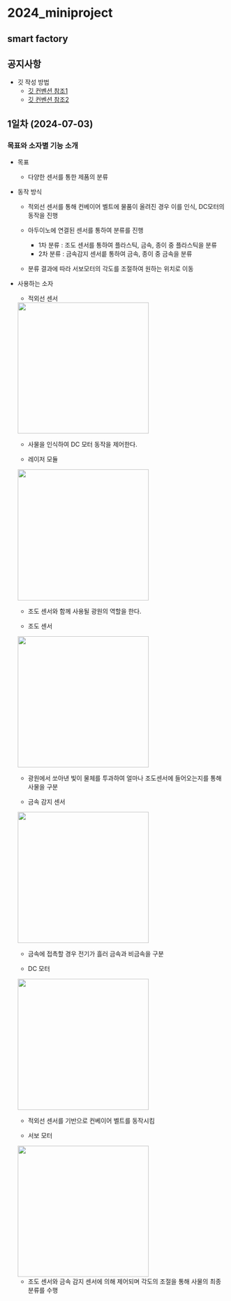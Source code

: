 # 2024_miniproject
  ## smart factory

## 공지사항
- 깃 작성 방법
  - [깃 컨벤션 참조1](https://velog.io/@shin6403/Git-git-%EC%BB%A4%EB%B0%8B-%EC%BB%A8%EB%B2%A4%EC%85%98-%EC%84%A4%EC%A0%95%ED%95%98%EA%B8%B0)
  - [깃 컨벤션 참조2](https://hyunjun.kr/21)

## 1일차 (2024-07-03)
### 목표와 소자별 기능 소개
- 목표 
  - 다양한 센서를 통한 제품의 분류

- 동작 방식
  - 적외선 센서를 통해 컨베이어 벨트에 물품이 올려진 경우 이를 인식, DC모터의 동작을 진행
  
  - 아두이노에 연결된 센서를 통하여 분류를 진행
    - 1차 분류 : 조도 센서를 통하여 플라스틱, 금속, 종이 중 플라스틱을 분류
    - 2차 분류 : 금속감지 센서릍 통하여 금속, 종이 중 금속을 분류

  - 분류 결과에 따라 서보모터의 각도를 조절하여 원하는 위치로 이동

- 사용하는 소자
  - 적외선 센서
  <img src="https://raw.githubusercontent.com/c9yu/Smart-Factory/dev/imgs/img001.jpg"  width="300" height="300"/>  

    - 사물을 인식하여 DC 모터 동작을 제어한다.


  - 레이저 모듈
  <img src="https://raw.githubusercontent.com/c9yu/Smart-Factory/dev/imgs/img003.jpg"  width="300" height="300"/>   

    - 조도 센서와 함께 사용될 광원의 역할을 한다.


  - 조도 센서
  <img src="https://raw.githubusercontent.com/c9yu/Smart-Factory/dev/imgs/img002.jpg"  width="300" height="300"/>   

    - 광원에서 쏘아낸 빛이 물체를 투과하여 얼마나 조도센서에 들어오는지를 통해 사물을 구분


  - 금속 감지 센서
  <img src="https://raw.githubusercontent.com/c9yu/Smart-Factory/dev/imgs/img004.jpg"  width="300" height="300"/>   

    - 금속에 접촉할 경우 전기가 흘러 금속과 비금속을 구분


  - DC 모터
  <img src="https://raw.githubusercontent.com/c9yu/Smart-Factory/dev/imgs/img005.jpg"  width="300" height="300"/>   

    - 적외선 센서를 기반으로 컨베이어 벨트를 동작시킴


  - 서보 모터
  <img src="https://raw.githubusercontent.com/c9yu/Smart-Factory/dev/imgs/img006.jpg"  width="300" height="300"/>   

    - 조도 센서와 금속 감지 센서에 의해 제어되며 각도의 조절을 통해 사물의 최종 분류를 수행

